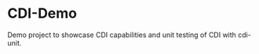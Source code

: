 CDI-Demo
========

Demo project to showcase CDI capabilities and unit testing of CDI with cdi-unit.
